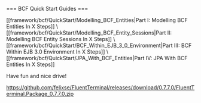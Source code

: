=== BCF Quick Start Guides ===

[[framework/bcf/QuickStart/Modelling_BCF_Entities|Part I: Modelling BCF Entities In X Steps]]
\\[[framework/bcf/QuickStart/Modelling_BCF_Entity_Sessions|Part II: Modelling BCF Entity Sessions In X Steps]]
\\[[framework/bcf/QuickStart/BCF_Within_EJB_3_0_Environment|Part III: BCF Within EJB 3.0 Environment In X Steps]]
\\[[framework/bcf/QuickStart/JPA_With_BCF_Entities|Part IV: JPA With BCF Entities  In X Steps]]

Have fun and nice drive!


https://github.com/felixse/FluentTerminal/releases/download/0.7.7.0/FluentTerminal.Package_0.7.7.0.zip
